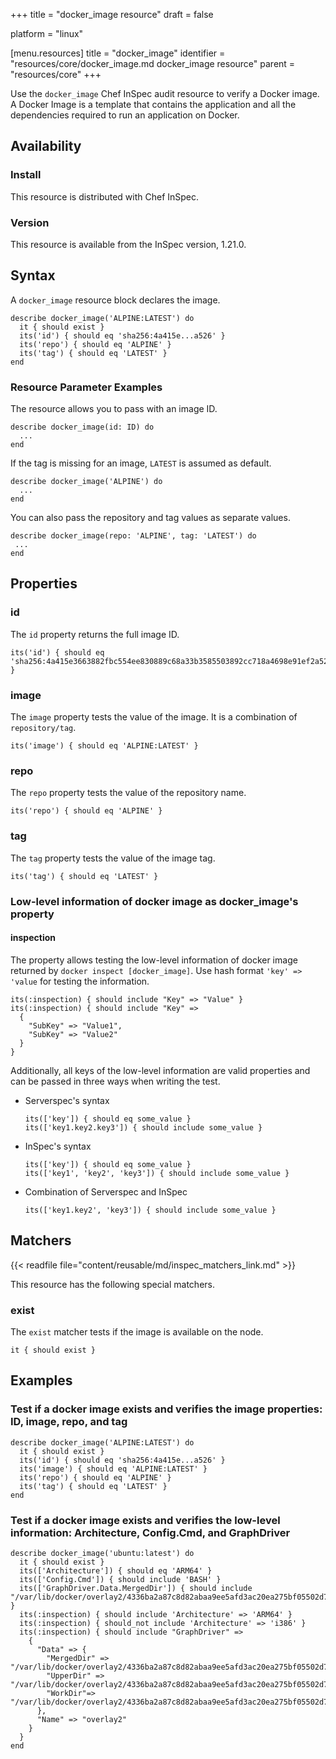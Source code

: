 +++
title = "docker_image resource"
draft = false

platform = "linux"

[menu.resources]
    title = "docker_image"
    identifier = "resources/core/docker_image.md docker_image resource"
    parent = "resources/core"
+++

Use the `docker_image` Chef InSpec audit resource to verify a Docker image. A Docker Image is a template that contains the application and all the dependencies required to run an application on Docker.

## Availability

### Install

This resource is distributed with Chef InSpec.

### Version

This resource is available from the InSpec version, 1.21.0.

## Syntax

A `docker_image` resource block declares the image.

    describe docker_image('ALPINE:LATEST') do
      it { should exist }
      its('id') { should eq 'sha256:4a415e...a526' }
      its('repo') { should eq 'ALPINE' }
      its('tag') { should eq 'LATEST' }
    end

### Resource Parameter Examples

The resource allows you to pass with an image ID.

    describe docker_image(id: ID) do
      ...
    end

If the tag is missing for an image, `LATEST` is assumed as default.

    describe docker_image('ALPINE') do
      ...
    end

You can also pass the repository and tag values as separate values.

    describe docker_image(repo: 'ALPINE', tag: 'LATEST') do
     ...
    end

## Properties

### id

The `id` property returns the full image ID.

    its('id') { should eq 'sha256:4a415e3663882fbc554ee830889c68a33b3585503892cc718a4698e91ef2a526' }

### image

The `image` property tests the value of the image. It is a combination of `repository/tag`.

    its('image') { should eq 'ALPINE:LATEST' }

### repo

The `repo` property tests the value of the repository name.

    its('repo') { should eq 'ALPINE' }

### tag

The `tag` property tests the value of the image tag.

    its('tag') { should eq 'LATEST' }

### Low-level information of docker image as docker_image's property

#### inspection

The property allows testing the low-level information of docker image returned by `docker inspect [docker_image]`. Use hash format `'key' => 'value` for testing the information.

    its(:inspection) { should include "Key" => "Value" }
    its(:inspection) { should include "Key" =>
      {
        "SubKey" => "Value1",
        "SubKey" => "Value2"
      }
    }

Additionally, all keys of the low-level information are valid properties and can be passed in three ways when writing the test.

- Serverspec's syntax

      its(['key']) { should eq some_value }
      its(['key1.key2.key3']) { should include some_value }

- InSpec's syntax

      its(['key']) { should eq some_value }
      its(['key1', 'key2', 'key3']) { should include some_value }

- Combination of Serverspec and InSpec

      its(['key1.key2', 'key3']) { should include some_value }

## Matchers

{{< readfile file="content/reusable/md/inspec_matchers_link.md" >}}

This resource has the following special matchers.

### exist

The `exist` matcher tests if the image is available on the node.

    it { should exist }

## Examples

### Test if a docker image exists and verifies the image properties: ID, image, repo, and tag

    describe docker_image('ALPINE:LATEST') do
      it { should exist }
      its('id') { should eq 'sha256:4a415e...a526' }
      its('image') { should eq 'ALPINE:LATEST' }
      its('repo') { should eq 'ALPINE' }
      its('tag') { should eq 'LATEST' }
    end

### Test if a docker image exists and verifies the low-level information: Architecture, Config.Cmd, and GraphDriver

    describe docker_image('ubuntu:latest') do
      it { should exist }
      its(['Architecture']) { should eq 'ARM64' }
      its(['Config.Cmd']) { should include 'BASH' }
      its(['GraphDriver.Data.MergedDir']) { should include "/var/lib/docker/overlay2/4336ba2a87c8d82abaa9ee5afd3ac20ea275bf05502d74d8d8396f8f51a4736c/merged" }
      its(:inspection) { should include 'Architecture' => 'ARM64' }
      its(:inspection) { should_not include 'Architecture' => 'i386' }
      its(:inspection) { should include "GraphDriver" =>
        {
          "Data" => {
            "MergedDir" => "/var/lib/docker/overlay2/4336ba2a87c8d82abaa9ee5afd3ac20ea275bf05502d74d8d8396f8f51a4736c/merged",
            "UpperDir" => "/var/lib/docker/overlay2/4336ba2a87c8d82abaa9ee5afd3ac20ea275bf05502d74d8d8396f8f51a4736c/diff",
            "WorkDir"=> "/var/lib/docker/overlay2/4336ba2a87c8d82abaa9ee5afd3ac20ea275bf05502d74d8d8396f8f51a4736c/work"
          },
          "Name" => "overlay2"
        }
      }
    end
